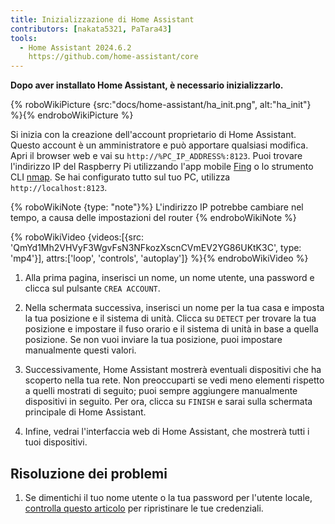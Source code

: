 ```yaml
---
title: Inizializzazione di Home Assistant
contributors: [nakata5321, PaTara43]
tools:
  - Home Assistant 2024.6.2
    https://github.com/home-assistant/core
---
```


**Dopo aver installato Home Assistant, è necessario inizializzarlo.**

{% roboWikiPicture {src:"docs/home-assistant/ha_init.png", alt:"ha_init"} %}{% endroboWikiPicture %}

Si inizia con la creazione dell'account proprietario di Home Assistant. Questo account è un amministratore e può apportare qualsiasi modifica.
Apri il browser web e vai su `http://%PC_IP_ADDRESS%:8123`. Puoi trovare l'indirizzo IP del Raspberry Pi utilizzando l'app mobile [Fing](https://www.fing.com/products) o lo strumento CLI [nmap](https://vitux.com/find-devices-connected-to-your-network-with-nmap/).
Se hai configurato tutto sul tuo PC, utilizza `http://localhost:8123`.

{% roboWikiNote {type: "note"}%} L'indirizzo IP potrebbe cambiare nel tempo, a causa delle impostazioni del router {% endroboWikiNote %}

{% roboWikiVideo {videos:[{src: 'QmYd1Mh2VHVyF3WgvFsN3NFkozXscnCVmEV2YG86UKtK3C', type: 'mp4'}], attrs:['loop', 'controls', 'autoplay']} %}{% endroboWikiVideo %}

1. Alla prima pagina, inserisci un nome, un nome utente, una password e clicca sul pulsante `CREA ACCOUNT`.

2. Nella schermata successiva, inserisci un nome per la tua casa e imposta la tua posizione e il sistema di unità. Clicca su `DETECT` per trovare la tua posizione e impostare il fuso orario e il sistema di unità in base a quella posizione. Se non vuoi inviare la tua posizione, puoi impostare manualmente questi valori.

3. Successivamente, Home Assistant mostrerà eventuali dispositivi che ha scoperto nella tua rete. Non preoccuparti se vedi meno elementi rispetto a quelli mostrati di seguito; puoi sempre aggiungere manualmente dispositivi in seguito. Per ora, clicca su `FINISH` e sarai sulla schermata principale di Home Assistant.

4. Infine, vedrai l'interfaccia web di Home Assistant, che mostrerà tutti i tuoi dispositivi.


## Risoluzione dei problemi

1. Se dimentichi il tuo nome utente o la tua password per l'utente locale, [controlla questo articolo](https://www.home-assistant.io/docs/locked_out/) per ripristinare le tue credenziali.